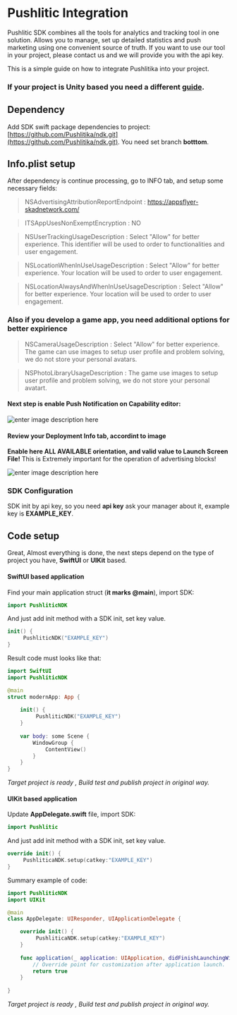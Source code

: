 # Pushlitic Integration

Pushlitic SDK combines all the tools for analytics and tracking tool in one solution.
Allows you to manage, set up detailed statistics and push marketing using one convenient source of truth.
If you want to use our tool in your project, please contact us and we will provide you with the api key.

This is a simple guide on how to integrate Pushlitika into your project.


### **If your project is Unity based you need a different [guide](README_UNITY.md).**


## Dependency 
Add SDK swift package dependencies to project: [https://github.com/Pushlitika/ndk.git](https://github.com/Pushlitika/ndk.git).
You need set branch **botttom**.

## Info.plist setup
After dependency is continue processing, go to INFO tab, and setup some necessary fields:

> NSAdvertisingAttributionReportEndpoint : https://appsflyer-skadnetwork.com/

> ITSAppUsesNonExemptEncryption  :  NO

> NSUserTrackingUsageDescription : Select "Allow" for better experience. This identifier will be used to  order to functionalities and user engagement.

> NSLocationWhenInUseUsageDescription : Select "Allow" for better experience. Your location will be used to order to user engagement.

> NSLocationAlwaysAndWhenInUseUsageDescription : Select "Allow" for better experience. Your location will be used to order to user engagement.

### Also if you develop a game app, you need additional options for better expirience

> NSCameraUsageDescription : Select "Allow" for better experience. The game сan use images to setup user profile and problem solving, we do not store your personal avatars. 

> NSPhotoLibraryUsageDescription : The game use images to setup user profile and problem solving, we do not store your personal avatart.

#### Next step is enable **Push Notification** on Capability editor:

![enter image description here](https://i.imgur.com/bg1UMSz.png)

#### Review your Deployment Info tab, accordint to image
**Enable here ALL AVAILABLE orientation, and valid value to Launch Screen File!** 
This is Extremely important for the operation of advertising blocks!

![enter image description here](https://i.imgur.com/g1HDkvC.png)

### SDK Configuration
SDK init by api key, so you need **api key** ask your manager about it, example key is **EXAMPLE_KEY**.

## Code setup
Great, Almost everything is done, the next steps depend on the type of project you have, **SwiftUI** or **UIKit** based.

#### SwiftUI based application

Find your main application struct (**it marks @main**), import SDK:

```Swift
import PushliticNDK
```

And just add init method with a SDK init, set key value.

```Swift
init() {
     PushliticNDK("EXAMPLE_KEY")
}
```

Result code must looks like that:

```Swift
import SwiftUI
import PushliticNDK

@main
struct modernApp: App {
  
    init() {
         PushliticNDK("EXAMPLE_KEY")
    }
    
    var body: some Scene {
        WindowGroup {
            ContentView()
        }
    }
}
```

*Target project is ready , Build test and publish project in original way.*

#### UIKit based application

Update **AppDelegate.swift** file, import SDK:

```Swift
import Pushlitic
```

And just add init method with a SDK init, set key value.

```Swift
override init() {
     PushliticaNDK.setup(catkey:"EXAMPLE_KEY")
}
```

Summary example of code:

```Swift
import PushliticNDK
import UIKit

@main
class AppDelegate: UIResponder, UIApplicationDelegate {

    override init() {
         PushliticaNDK.setup(catkey:"EXAMPLE_KEY")
    }
    
    func application(_ application: UIApplication, didFinishLaunchingWithOptions launchOptions: [UIApplication.LaunchOptionsKey: Any]?) -> Bool {
        // Override point for customization after application launch.
        return true
    }
    
}

```

*Target project is ready , Build test and publish project in original way.*


